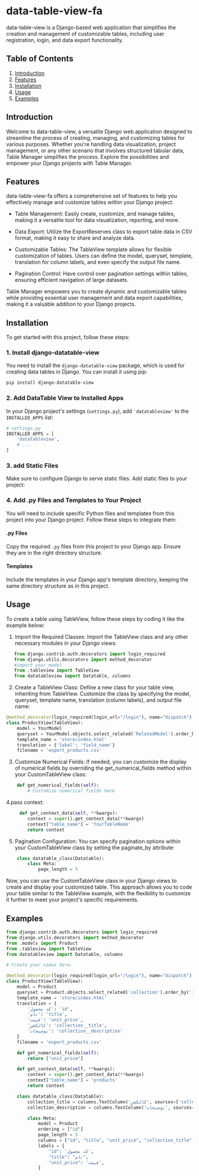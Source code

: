 # data-table-view-fa

data-table-view is a Django-based web application that simplifies the creation and management of customizable tables, including user registration, login, and data export functionality.

## Table of Contents

1. [Introduction](#introduction)
2. [Features](#features)
3. [Installation](#installation)
4. [Usage](#usage)
5. [Examples](#examples)

## Introduction

Welcome to data-table-view, a versatile Django web application designed to streamline the process of creating, managing, and customizing tables for various purposes. Whether you're handling data visualization, project management, or any other scenario that involves structured tabular data, Table Manager simplifies the process. Explore the possibilities and empower your Django projects with Table Manager.

## Features

data-table-view-fa offers a comprehensive set of features to help you effectively manage and customize tables within your Django project:

- Table Management: Easily create, customize, and manage tables, making it a versatile tool for data visualization, reporting, and more.

- Data Export: Utilize the ExportReserves class to export table data in CSV format, making it easy to share and analyze data.

- Customizable Tables: The TableView template allows for flexible customization of tables. Users can define the model, queryset, template, translation for column labels, and even specify the output file name.

- Pagination Control: Have control over pagination settings within tables, ensuring efficient navigation of large datasets.

Table Manager empowers you to create dynamic and customizable tables while providing essential user management and data export capabilities, making it a valuable addition to your Django projects.

## Installation

To get started with this project, follow these steps:

### 1. Install django-datatable-view

You need to install the `django-datatable-view` package, which is used for creating data tables in Django. You can install it using pip:

```bash
pip install django-datatable-view
```


### 2. Add DataTable View to Installed Apps

In your Django project's settings (`settings.py`), add `'datatableview'` to the `INSTALLED_APPS` list:

```python
# settings.py
INSTALLED_APPS = [
    'datatableview',
    # ...
]
```


### 3. add Static Files

Make sure to configure Django to serve static files. Add static files to your project:

### 4. Add .py Files and Templates to Your Project

You will need to include specific Python files and templates from this project into your Django project. Follow these steps to integrate them:

#### .py Files

Copy the required `.py` files from this project to your Django app. Ensure they are in the right directory structure.

#### Templates

Include the templates in your Django app's template directory, keeping the same directory structure as in this project.


## Usage

To create a table using TableView, follow these steps by coding it like the example below:

1. Import the Required Classes: Import the TableView class and any other necessary modules in your Django views:

```python
   from django.contrib.auth.decorators import login_required
   from django.utils.decorators import method_decorator
   #import your model
   from .tableview import TableView
   from datatableview import Datatable, columns
```

2. Create a TableView Class: Define a new class for your table view, inheriting from TableView. Customize the class by specifying the model, queryset, template name, translation (column labels), and output file name:

```python
@method_decorator(login_required(login_url="/login"), name="dispatch")
class ProductView(TableView):
    model = YourModel
    queryset = YourModel.objects.select_related('RelatedModel').order_by('id')
    template_name = 'store/index.html'
    translation = {'label': 'field_name'}
    filename = 'export_products.csv'

``` 

3. Customize Numerical Fields: If needed, you can customize the display of numerical fields by overriding the get_numerical_fields method within your CustomTableView class:

   
```python
    def get_numerical_fields(self):
        # Customize numerical fields here
```
    
4.pass context:

```python
     def get_context_data(self, **kwargs):
        context = super().get_context_data(**kwargs)
        context["table_name"] = 'YourTableName'
        return context
```

5. Pagination Configuration: You can specify pagination options within your CustomTableView class by setting the paginate_by attribute:

```python
    class datatable_class(Datatable):
        class Meta:
            page_length = 5
```

Now, you can use the CustomTableView class in your Django views to create and display your customized table. This approach allows you to code your table similar to the TableView example, with the flexibility to customize it further to meet your project's specific requirements.

## Examples

```python
from django.contrib.auth.decorators import login_required
from django.utils.decorators import method_decorator
from .models import Product
from .tableview import TableView
from datatableview import Datatable, columns

# Create your views here.

@method_decorator(login_required(login_url="/login"), name="dispatch")
class ProductView(TableView):
    model = Product
    queryset = Product.objects.select_related('collection').order_by('id')
    template_name = 'store/index.html'
    translation = {
        'کد محصول': 'id',
        'نام': 'title',
        'قیمت': 'unit_price',
        'کالکشن': 'collection__title',
        'توضیحات': 'collection__description'
    }
    filename = 'export_products.csv'

    def get_numerical_fields(self):
        return ["unit_price"]

    def get_context_data(self, **kwargs):
        context = super().get_context_data(**kwargs)
        context["table_name"] = 'products'
        return context

    class datatable_class(Datatable):
        collection_title = columns.TextColumn('کالکشن', sources=['collection__title'])
        collection_description = columns.TextColumn('توضیحات', sources=['collection__description'])

        class Meta:
            model = Product
            ordering = ["id"]
            page_length = 5
            columns = ["id", "title", "unit_price", "collection_title", "collection_description"]
            labels = {
                "id": 'کد محصول',
                "title": "نام",
                "unit_price": 'قیمت',
            }              

```
